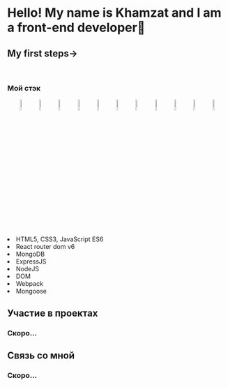 <h1 aligt>Hello! My name is Khamzat and I am a front-end developer🌱</h1>
  
  <h2>My first steps→</h2>
  <br />


<h3>Мой стэк</h3>
<div align=center>

  <img width=8% src="https://cdn1.iconfinder.com/data/icons/akar-vol-1/24/nextjs-fill-256.png"/>

<img width=8% src="https://cdn0.iconfinder.com/data/icons/logos-brands-in-colors/128/react-256.png" alt="photoReact" />

  <img width=8%  src="https://cdn4.iconfinder.com/data/icons/logos-brands-5/24/redux-256.png" alt="photoReact" />

 <img width=8% src="https://cdn1.iconfinder.com/data/icons/social-media-vol-3/24/_html_five-256.png" alt="photoReact" />
 <img width=8% margin-top=5% src="https://cdn0.iconfinder.com/data/icons/font-awesome-brands-vol-1/512/css3-alt-256.png" alt="photoReact" />
  <img  width=8% src="https://cdn2.iconfinder.com/data/icons/designer-skills/128/code-programming-javascript-software-develop-command-language-256.png" alt="photoJs" />
          <img width=8% src="https://www.codesmith.io/hs-fs/hubfs/Blog%20Images/Blog%20Photos/react-router-logo.png?width=600&name=react-router-logo.png" alt="photoJs" />
 <img width=8% src="https://cdn4.iconfinder.com/data/icons/logos-3/512/mongodb-2-256.png" alt="photoJs" />

  <img  width=8% src="https://the-guild.dev/blog-assets/nodejs-esm/nodejs_logo.png" alt="photoJs" />
              <img  width=8% src="https://www.vectorlogo.zone/logos/expressjs/expressjs-ar21.svg" alt="photoJs" />
              <img width=8% src="https://camo.githubusercontent.com/7c669e872b214571ae0b5097e8d3db369225a806dc2ce9a436cde3497164310c/687474703a2f2f6d6f6e676f64622d746f6f6c732e636f6d2f696d672f6d6f6e676f6f73652e706e67" alt="photoJs" />
</div>

  <li>HTML5, CSS3, JavaScript ES6</li>
  <li>React router dom v6</li>
  <li>MongoDB</li>
  <li>ExpressJS</li>
  <li>NodeJS</li>
  <li>DOM</li>
  <li>Webpack</li>
  <li>Mongoose</li>
</ul>

<h2>Участие в проектах</h2>
</hr>
<h3>Скоро...</h3>

<h2>Связь со мной</h2>
<h3>Скоро...</h3>
